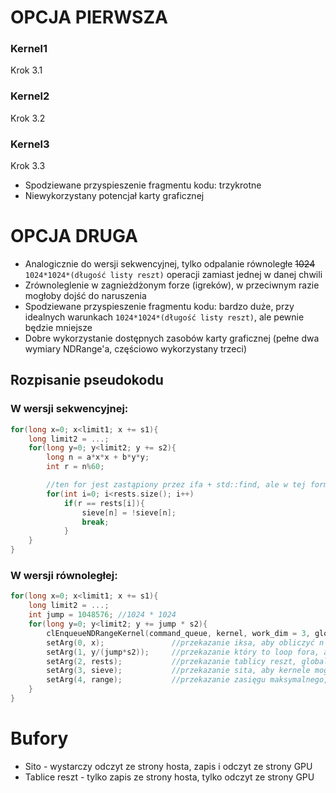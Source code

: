 # OPCJA PIERWSZA

### Kernel1
Krok 3.1

### Kernel2
Krok 3.2

### Kernel3
Krok 3.3

* Spodziewane przyspieszenie fragmentu kodu: trzykrotne
* Niewykorzystany potencjał karty graficznej

# OPCJA DRUGA

* Analogicznie do wersji sekwencyjnej, tylko odpalanie równoległe ~~1024~~ `1024*1024*(długość listy reszt)` operacji zamiast jednej w danej chwili
* Zrównoleglenie w zagnieżdżonym forze (igreków), w przeciwnym razie mogłoby dojść do naruszenia
* Spodziewane przyspieszenie fragmentu kodu: bardzo duże, przy idealnych warunkach `1024*1024*(długość listy reszt)`, ale pewnie będzie mniejsze
* Dobre wykorzystanie dostępnych zasobów karty graficznej (pełne dwa wymiary NDRange'a, częściowo wykorzystany trzeci)

## Rozpisanie pseudokodu
### W wersji sekwencyjnej:
```cpp
for(long x=0; x<limit1; x += s1){
    long limit2 = ...;
    for(long y=0; y<limit2; y += s2){
        long n = a*x*x + b*y*y;
        int r = n%60;

		//ten for jest zastąpiony przez ifa + std::find, ale w tej formie ułatwia rozpatrywanie wersji równoległej
        for(int i=0; i<rests.size(); i++)
            if(r == rests[i]){
                sieve[n] = !sieve[n];
                break;
            }
    }
}
```

### W wersji równoległej:
```cpp
for(long x=0; x<limit1; x += s1){
    long limit2 = ...;
    int jump = 1048576; //1024 * 1024
    for(long y=0; y<limit2; y += jump * s2){
        clEnqueueNDRangeKernel(command_queue, kernel, work_dim = 3, global_work_offset = null, global_work_size = {1024, 1024, rests.size()}, local_work_size);
        setArg(0, x); 				//przekazanie iksa, aby obliczyć n
        setArg(1, y/(jump*s2));		//przekazanie który to loop fora, aby można było bezproblemowo wyliczyć igrek dla konkretnego kernela
        setArg(2, rests);			//przekazanie tablicy reszt, globalne id trzeciego wymiaru służy za indeks
        setArg(3, sieve);			//przekazanie sita, aby kernele mogły edytować stosowne pozycje
        setArg(4, range);			//przekazanie zasięgu maksymalnego, jako porównania z n (y nie jest ograniczony w ten sam sposób co w wersji sekwencyjnej, prościej zrobić ograniczenie w samym kernelu)
    }
}
```

# Bufory
* Sito - wystarczy odczyt ze strony hosta, zapis i odczyt ze strony GPU
* Tablice reszt - tylko zapis ze strony hosta, tylko odczyt ze strony GPU
